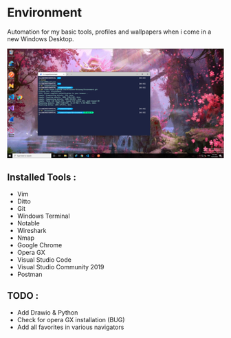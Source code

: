 # Environment

Automation for my basic tools, profiles and wallpapers when i come in a new Windows Desktop.

![Screenshot](https://github.com/Alexandre-Delaunay/Environment/blob/main/DesktopScreenshoot.PNG)

## Installed Tools :

* Vim
* Ditto
* Git
* Windows Terminal
* Notable
* Wireshark
* Nmap
* Google Chrome
* Opera GX
* Visual Studio Code
* Visual Studio Community 2019
* Postman

## TODO :

* Add Drawio & Python 
* Check for opera GX installation (BUG)
* Add all favorites in various navigators
